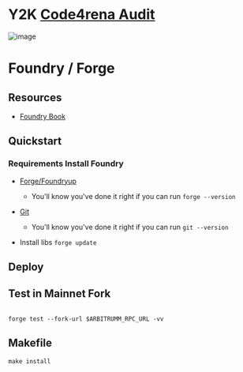 # Y2K [Code4rena Audit](https://code4rena.com/reports/2022-09-y2k-finance)

![image](https://user-images.githubusercontent.com/15989933/168874410-a2ce1798-8d72-4fce-a6ba-b61d4303a3e9.png)

# Foundry / Forge

## Resources

- [Foundry Book](https://book.getfoundry.sh/index.html)

## Quickstart

### Requirements Install Foundry

- [Forge/Foundryup](https://github.com/gakonst/foundry#installation)

  - You'll know you've done it right if you can run `forge --version`
- [Git](https://git-scm.com/book/en/v2/Getting-Started-Installing-Git)

  - You'll know you've done it right if you can run `git --version`
- Install libs
  ``forge update``

## Deploy


## Test in Mainnet Fork

```

forge test --fork-url $ARBITRUMM_RPC_URL -vv

```

## Makefile

```
make install
```
